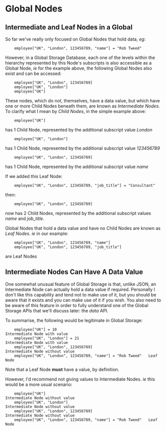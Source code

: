 # Global Nodes

## Intermediate and Leaf Nodes in a Global

So far we've really only focused on Global Nodes that hold data, *eg*:

        employee["UK", "London", 123456789, "name"] = "Rob Tweed"

However, in a Global Storage Database, each one of the levels within the hierarchy represented by this Node's subscripts is also accessible as a Global Node, *ie* for the example above, the following Global Nodes also exist and can be accessed:

        employee["UK", "London", 123456789]
        employee["UK", "London"]
        employee["UK"]

These nodes, which do not, themselves, have a data value, but which have one or more Child Nodes beneath them, are known as *Intermediate Nodes*.  To clarify what I mean by *Child Nodes*, in the simple example above:

        employee["UK"]  

has 1 Child Node, represented by the additional subscript value *London*


        employee["UK", "London"]  

has 1 Child Node, represented by the additional subscript value *123456789*


        employee["UK", "London", 123456789] 

has 1 Child Node, represented by the additional subscript value *name*


If we added this Leaf Node:

        employee["UK", "London", 123456789, "job_title"] = "Consultant"

then:

        employee["UK", "London", 123456789] 

now has 2 Child Nodes, represented by the additional subscript values *name* and *job_title*.


Global Nodes that hold a data value and have no Child Nodes are known as *Leaf Nodes*. *ie* in our example:

        employee["UK", "London", 123456789, "name"]
        employee["UK", "London", 123456789, "job_title"]

are Leaf Nodes


## Intermediate Nodes Can Have A Data Value

One somewhat unusual feature of Global Storage is that, unlike JSON, an Intermediate Node can actually hold a data value if required.  Personally I don't like this capability and tend not to make use of it, but you should be aware that it exists and you can make use of it if you wish.  You also need to be aware of this feature in order to fully understand one of the Global Storage APIs that we'll discuss later: the *data* API.

To summarise, the following would be legitimate in Global Storage:

        employee["UK"] = 10                                         Intermediate Node with value
        employee["UK", "London"] = 21                               Intermediate Node with value
        employee["UK", "London", 123456789]                         Intermediate Node without value
        employee["UK", "London", 123456789, "name"] = "Rob Tweed"   Leaf Node

Note that a Leaf Node **must** have a value, by definition.

However, I'd recommend not giving values to Intermediate Nodes. *ie* this would be a more usual scenario:

        employee["UK"]                                              Intermediate Node without value
        employee["UK", "London"]                                    Intermediate Node without value
        employee["UK", "London", 123456789]                         Intermediate Node without value
        employee["UK", "London", 123456789, "name"] = "Rob Tweed"   Leaf Node

